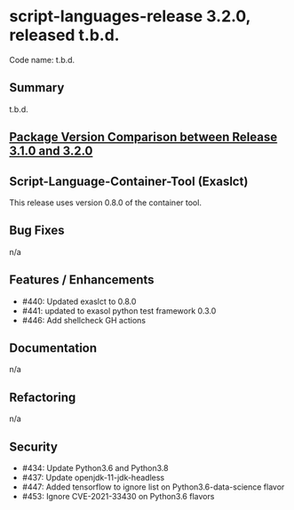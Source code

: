 # script-languages-release 3.2.0, released t.b.d.

Code name: t.b.d.

## Summary

t.b.d.

## [Package Version Comparison between Release 3.1.0 and 3.2.0](package_diffs/3.2.0/README.md)
  
## Script-Language-Container-Tool (Exaslct)

This release uses version 0.8.0 of the container tool.

## Bug Fixes

n/a

## Features / Enhancements

 - #440: Updated exaslct to 0.8.0
 - #441: updated to exasol python test framework 0.3.0
 - #446: Add shellcheck GH actions

## Documentation

n/a

## Refactoring

 n/a

## Security

 - #434: Update Python3.6 and Python3.8
 - #437: Update openjdk-11-jdk-headless
 - #447: Added tensorflow to ignore list on Python3.6-data-science flavor
 - #453: Ignore CVE-2021-33430 on Python3.6 flavors

